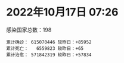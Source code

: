 
# 2022年10月17日 07:26
感染国家总数：198
```
累计确诊： 615070446 较昨日：+85952
累计死亡：   6559823 较昨日：+65
累计治愈： 571842319 较昨日：+57834
```
<div id="main" style="width:100%;height:800px;margin-bottom:10px;"></div>
<div id="second" style="width:100%;height:1000px;margin-bottom:10px;"></div>
<div id="third" style="width:100%;height:1000px;margin-bottom:10px;"></div>
<div id="last" style="width:100%;height:3000px;"></div>

<script>
import * as echarts from "echarts";
export default {
  mounted () {
    this.chart = echarts.init(document.getElementById("main"), "dark")
    this.secondChart = echarts.init(document.getElementById("second"), "dark")
    this.thirdChart = echarts.init(document.getElementById("third"), "dark")
    this.lastChart = echarts.init(document.getElementById("last"), "dark")
    var option = {
      tooltip: { trigger: "axis", axisPointer: { type: "shadow" } },
      legend: {},
      grid: { left: "3%", right: "4%", bottom: "3%", containLabel: true },
      xAxis: { type: "value" },
      yAxis: {
        type: "category", data: ["意大利","英国","韩国","德国","巴西","法国","印度","美国",]
      },
      series: [
        { name: "新增确诊", type: "bar", stack: "total", label: { show: true }, emphasis: { focus: "series" }, data: [30238,0,0,0,0,41973,1509,4452,] }, 
        { name: "累计确诊", type: "bar", stack: "total", label: { show: true }, emphasis: { focus: "series" }, data: [23099983,24021696,25120465,34608835,34791770,36258607,44630337,98830093,] }, 
        { name: "新增死亡", type: "bar", stack: "total", label: { show: true }, emphasis: { focus: "series" }, data: [32,0,0,0,0,0,0,2,] }, 
        { name: "累计死亡", type: "bar", stack: "total", label: { show: true }, emphasis: { focus: "series" }, data: [177988,208678,28840,151420,687195,155816,528895,1090376,] }, 
        { name: "累计治愈", type: "bar", stack: "total", label: { show: true }, emphasis: { focus: "series" }, data: [22368981,24692,24680981,32891600,33953433,35008719,44073308,96121119,] },]
    }
    this.chart.setOption(option);
    var secondOption = {
      tooltip: { trigger: "axis", axisPointer: { type: "shadow" } },
      legend: {},
      grid: { left: "3%", right: "4%", bottom: "3%", containLabel: true },
      xAxis: { type: "value" },
      yAxis: {
        type: "category", data: ["墨西哥","伊朗","荷兰","阿根廷","澳大利亚","越南","西班牙","土耳其","俄罗斯","日本",]
      },
      series: [
        { name: "新增确诊", type: "bar", stack: "total", label: { show: true }, emphasis: { focus: "series" }, data: [0,0,0,0,0,0,0,0,0,0,] }, 
        { name: "累计确诊", type: "bar", stack: "total", label: { show: true }, emphasis: { focus: "series" }, data: [7102947,7554333,8476062,9713594,10309725,11492598,13462593,16919638,21304554,21757595,] }, 
        { name: "新增死亡", type: "bar", stack: "total", label: { show: true }, emphasis: { focus: "series" }, data: [0,0,0,0,0,0,0,0,0,0,] }, 
        { name: "累计死亡", type: "bar", stack: "total", label: { show: true }, emphasis: { focus: "series" }, data: [330277,144519,22721,129958,15475,43155,114641,101203,388901,45870,] }, 
        { name: "累计治愈", type: "bar", stack: "total", label: { show: true }, emphasis: { focus: "series" }, data: [6375138,7329143,8381476,9577180,10216900,10598974,13257857,16805225,20603845,20451226,] },]
    }
    this.secondChart.setOption(secondOption);
    var thirdOption = {
      tooltip: { trigger: "axis", axisPointer: { type: "shadow" } },
      legend: {},
      grid: { left: "3%", right: "4%", bottom: "3%", containLabel: true },
      xAxis: { type: "value" },
      yAxis: {
        type: "category", data: ["智利","泰国","马来西亚","希腊","乌克兰","奥地利","葡萄牙","哥伦比亚","波兰","印度尼西亚",]
      },
      series: [
        { name: "新增确诊", type: "bar", stack: "total", label: { show: true }, emphasis: { focus: "series" }, data: [4271,0,1712,0,0,0,0,0,0,0,] }, 
        { name: "累计确诊", type: "bar", stack: "total", label: { show: true }, emphasis: { focus: "series" }, data: [4678644,4685047,4867192,5026494,5177217,5340548,5509424,6308558,6326748,6456868,] }, 
        { name: "新增死亡", type: "bar", stack: "total", label: { show: true }, emphasis: { focus: "series" }, data: [21,0,2,0,0,0,0,0,0,0,] }, 
        { name: "累计死亡", type: "bar", stack: "total", label: { show: true }, emphasis: { focus: "series" }, data: [61433,32829,36417,33313,109206,20926,25125,141820,117900,158313,] }, 
        { name: "累计治愈", type: "bar", stack: "total", label: { show: true }, emphasis: { focus: "series" }, data: [4595160,4647275,4806883,4949100,5055399,5188819,5432807,6136591,5335940,6281342,] },]
    }
    this.thirdChart.setOption(thirdOption);
    var lastOption = {
      tooltip: { trigger: "axis", axisPointer: { type: "shadow" } },
      legend: {},
      grid: { left: "3%", right: "4%", bottom: "3%", containLabel: true },
      xAxis: { type: "value" },
      yAxis: {
        type: "category", data: ["朝鲜","西撒哈拉","蒙特塞拉特岛","梵蒂冈","红宝石公主号","钻石公主号","圣文森特岛","列支敦士登公国","安圭拉","圣多美和普林西比","特克斯和凯科斯群岛","圣基茨和尼维斯","乍得","塞拉利昂","利比里亚","科摩罗","几内亚比绍","安提瓜和巴布达","尼日尔","厄立特里亚","也门","冈比亚","摩纳哥","中非共和国","吉布提","多米尼克","萨摩亚","赤道几内亚","塔吉克斯坦","南苏丹","尼加拉瓜","格林纳达","直布罗陀","圣马力诺","布基纳法索","东帝汶","刚果（布）","索马里","贝宁","圣卢西亚","马里","海地","莱索托","巴哈马","几内亚","多哥","坦桑尼亚","毛里求斯","阿鲁巴","巴布亚新几内亚","安道尔","塞舌尔","加蓬","布隆迪","叙利亚","不丹","佛得角","毛里塔尼亚","苏丹","马达加斯加","斐济","伯利兹","圭亚那","斯威士兰","新喀里多尼亚","法属波利尼西亚","苏里南","科特迪瓦","马拉维","塞内加尔","刚果（金）","法属圭亚那","巴巴多斯","安哥拉","马耳他","喀麦隆","卢旺达","柬埔寨","波多黎各","牙买加","纳米比亚","乌干达","加纳","特立尼达和多巴哥","马尔代夫","阿富汗","萨尔瓦多","冰岛","吉尔吉斯斯坦","老挝","马提尼克岛","莫桑比克","文莱","乌兹别克斯坦","津巴布韦","尼日利亚","阿尔及利亚","黑山","卢森堡","博茨瓦纳","阿尔巴尼亚","赞比亚","肯尼亚","北马其顿","阿曼","波黑","亚美尼亚","洪都拉斯","卡塔尔","埃塞俄比亚","利比亚","埃及","委内瑞拉","摩尔多瓦","塞浦路斯","爱沙尼亚","巴勒斯坦","缅甸","多米尼加","科威特","斯里兰卡","巴林","巴拉圭","沙特阿拉伯","阿塞拜疆","拉脱维亚","蒙古国","乌拉圭","巴拿马","白俄罗斯","尼泊尔","厄瓜多尔","阿联酋","玻利维亚","古巴","哥斯达黎加","危地马拉","突尼斯","斯洛文尼亚","黎巴嫩","克罗地亚","立陶宛","摩洛哥","保加利亚","芬兰","哈萨克斯坦","挪威","巴基斯坦","爱尔兰","约旦","格鲁吉亚","新西兰","斯洛伐克","新加坡","孟加拉国","匈牙利","塞尔维亚","伊拉克","瑞典","丹麦","罗马尼亚","菲律宾","南非","捷克","瑞士","秘鲁","加拿大","比利时","以色列",]
      },
      series: [
        { name: "新增确诊", type: "bar", stack: "total", label: { show: true }, emphasis: { focus: "series" }, data: [0,0,0,0,0,0,0,0,0,0,0,0,0,0,0,0,0,0,0,0,0,0,0,0,0,0,0,0,0,0,0,0,0,0,0,0,0,0,0,0,3,0,0,0,0,9,0,0,0,0,0,0,0,0,0,0,0,26,0,0,0,0,0,0,0,0,0,0,0,0,0,0,434,0,0,0,2,0,0,0,0,0,0,0,0,0,0,0,0,0,0,0,0,0,0,0,0,0,0,0,19,0,7,0,0,0,0,0,0,2,0,0,0,0,0,0,0,0,0,0,3,333,0,0,61,0,0,0,0,0,0,0,0,0,7,0,0,0,0,0,0,0,19,0,0,0,0,0,0,0,0,0,0,0,0,0,872,0,0,0,0,0,0,0,0,0,0,0,0,] }, 
        { name: "累计确诊", type: "bar", stack: "total", label: { show: true }, emphasis: { focus: "series" }, data: [1,10,11,29,620,712,2298,3026,3866,6252,6380,6541,7605,7752,7985,8481,8831,9106,9931,10182,11939,12508,14790,14957,15690,15760,15941,17081,17786,17823,18491,19536,20121,21245,21631,23276,24837,27223,27782,29550,32709,33764,34490,37334,37950,39252,39679,40548,42914,45199,46366,47141,48810,50289,57332,62200,62397,63110,63375,66687,68248,68909,71401,73436,74210,76706,81131,87535,88057,88555,92972,94073,103014,103131,115013,121652,132528,137965,151732,151931,169253,169396,170177,184261,185125,201212,201785,205963,206250,216098,222830,230370,231833,244382,257827,265937,270734,281765,297757,326344,332638,333624,338578,343585,398424,399410,444482,456664,460970,493783,507010,515645,545231,591853,593542,604380,620757,627638,645952,660667,670921,685602,717260,818731,822599,942923,983958,987563,988280,994037,1000151,1006922,1032844,1108948,1111258,1127602,1133367,1145930,1215720,1216999,1241764,1261596,1265220,1269792,1323455,1394275,1463438,1573365,1668301,1746997,1780691,1800602,1849527,2005884,2032443,2120543,2388554,2460868,2604866,3125106,3279860,3982965,4023358,4140848,4144447,4150544,4293273,4586564,4672057,] }, 
        { name: "新增死亡", type: "bar", stack: "total", label: { show: true }, emphasis: { focus: "series" }, data: [0,0,0,0,0,0,0,0,0,0,0,0,0,0,0,0,0,0,0,0,0,0,0,0,0,0,0,0,0,0,0,0,0,0,0,0,0,0,0,0,0,0,0,0,0,0,0,0,0,0,0,0,0,0,0,0,0,0,0,0,0,0,0,0,0,0,0,0,0,0,0,0,0,0,0,0,0,0,0,0,0,0,0,0,0,0,0,0,0,0,0,0,0,0,0,0,0,0,0,0,0,0,0,0,0,0,0,0,0,0,0,0,0,0,0,0,0,0,0,0,0,0,0,0,1,0,0,0,0,0,0,0,0,0,0,0,0,0,0,0,0,0,1,0,0,0,0,0,0,0,0,0,0,0,0,0,6,0,0,0,0,0,0,0,0,0,0,0,0,] }, 
        { name: "累计死亡", type: "bar", stack: "total", label: { show: true }, emphasis: { focus: "series" }, data: [1,1,1,0,10,13,12,59,12,77,36,46,193,126,294,161,176,146,312,103,2158,372,63,113,189,74,29,183,125,138,225,237,108,118,387,138,386,1361,163,404,742,857,706,833,455,287,845,1030,227,668,155,169,306,38,3163,21,410,995,4963,1410,878,686,1281,1422,314,649,1385,827,2682,1968,1444,410,560,1917,806,1935,1467,3056,2609,3320,4065,3628,1460,4235,308,7811,4230,213,2991,758,1047,2224,225,1637,5605,3155,6881,2784,1133,2790,3591,4017,5678,9551,4260,16156,8700,10996,682,7572,6437,24613,5820,11870,1189,2713,5404,19469,4384,2564,16769,1523,19596,9380,9932,6028,2179,7501,8505,7118,12018,35904,2346,22237,8530,8974,19851,29254,6849,10688,17023,9360,16279,37784,6242,13692,4153,30620,7952,14122,16900,3013,20511,1641,29401,47680,17134,25356,20407,7173,67120,63510,102246,41380,14203,216860,45689,32776,11712,] }, 
        { name: "累计治愈", type: "bar", stack: "total", label: { show: true }, emphasis: { focus: "series" }, data: [0,9,2,29,0,699,2233,2948,3849,6159,6321,6482,4874,4393,7681,8316,8310,8954,8890,10072,9124,12028,14671,14536,15427,15673,1605,16713,17264,17335,4225,19248,16579,20867,21143,23102,24006,13182,27464,29095,31865,31434,25980,36226,37034,38812,183,38894,42438,43982,46087,46446,48353,50104,54151,61564,61923,61898,57481,65267,66307,68197,70076,71973,73884,33500,49626,86645,84973,86486,83522,11254,102024,101155,113504,118616,131027,134839,129614,99392,164813,100431,168293,177081,163687,179743,179410,75685,196406,7660,0,228146,222140,241486,251825,259259,182353,278131,288991,322955,327444,329544,332837,333707,384669,377069,432811,132498,457428,472025,500528,442182,538926,504142,584124,524990,614914,597898,641157,657113,654122,681763,697361,805354,812228,924260,980685,978972,978903,985592,987445,968811,1011757,1060326,1102651,860711,1111786,983630,1179193,1087587,1220553,1235080,1248806,1221066,1285564,1379442,1458165,1538689,1653116,1731007,1637293,1787362,1823893,1905616,1974208,2036700,2339854,2435048,2558964,3104569,3202378,3893452,3912506,4081720,4045661,3928594,4172927,4478814,4654277,] },]
    }
    this.lastChart.setOption(lastOption);
  }
};
</script>

|国家|新增确诊|累计确诊|新增死亡|累计死亡|累计治愈|
|:--:|---:|---:|---:|---:|---:|
|美国|4452|98830093|2|1090376|96121119|
|印度|1509|44630337|0|528895|44073308|
|法国|41973|36258607|0|155816|35008719|
|巴西|0|34791770|0|687195|33953433|
|德国|0|34608835|0|151420|32891600|
|韩国|0|25120465|0|28840|24680981|
|英国|0|24021696|0|208678|24692|
|意大利|30238|23099983|32|177988|22368981|
|日本|0|21757595|0|45870|20451226|
|俄罗斯|0|21304554|0|388901|20603845|
|土耳其|0|16919638|0|101203|16805225|
|西班牙|0|13462593|0|114641|13257857|
|越南|0|11492598|0|43155|10598974|
|澳大利亚|0|10309725|0|15475|10216900|
|阿根廷|0|9713594|0|129958|9577180|
|荷兰|0|8476062|0|22721|8381476|
|伊朗|0|7554333|0|144519|7329143|
|墨西哥|0|7102947|0|330277|6375138|
|印度尼西亚|0|6456868|0|158313|6281342|
|波兰|0|6326748|0|117900|5335940|
|哥伦比亚|0|6308558|0|141820|6136591|
|葡萄牙|0|5509424|0|25125|5432807|
|奥地利|0|5340548|0|20926|5188819|
|乌克兰|0|5177217|0|109206|5055399|
|希腊|0|5026494|0|33313|4949100|
|马来西亚|1712|4867192|2|36417|4806883|
|泰国|0|4685047|0|32829|4647275|
|智利|4271|4678644|21|61433|4595160|
|以色列|0|4672057|0|11712|4654277|
|比利时|0|4586564|0|32776|4478814|
|加拿大|0|4293273|0|45689|4172927|
|秘鲁|0|4150544|0|216860|3928594|
|瑞士|0|4144447|0|14203|4045661|
|捷克|0|4140848|0|41380|4081720|
|南非|0|4023358|0|102246|3912506|
|菲律宾|0|3982965|0|63510|3893452|
|罗马尼亚|0|3279860|0|67120|3202378|
|丹麦|0|3125106|0|7173|3104569|
|瑞典|0|2604866|0|20407|2558964|
|伊拉克|0|2460868|0|25356|2435048|
|塞尔维亚|872|2388554|6|17134|2339854|
|匈牙利|0|2120543|0|47680|2036700|
|孟加拉国|0|2032443|0|29401|1974208|
|新加坡|0|2005884|0|1641|1905616|
|斯洛伐克|0|1849527|0|20511|1823893|
|新西兰|0|1800602|0|3013|1787362|
|格鲁吉亚|0|1780691|0|16900|1637293|
|约旦|0|1746997|0|14122|1731007|
|爱尔兰|0|1668301|0|7952|1653116|
|巴基斯坦|0|1573365|0|30620|1538689|
|挪威|0|1463438|0|4153|1458165|
|哈萨克斯坦|0|1394275|0|13692|1379442|
|芬兰|0|1323455|0|6242|1285564|
|保加利亚|0|1269792|0|37784|1221066|
|摩洛哥|19|1265220|1|16279|1248806|
|立陶宛|0|1261596|0|9360|1235080|
|克罗地亚|0|1241764|0|17023|1220553|
|黎巴嫩|0|1216999|0|10688|1087587|
|斯洛文尼亚|0|1215720|0|6849|1179193|
|突尼斯|0|1145930|0|29254|983630|
|危地马拉|0|1133367|0|19851|1111786|
|哥斯达黎加|0|1127602|0|8974|860711|
|古巴|7|1111258|0|8530|1102651|
|玻利维亚|0|1108948|0|22237|1060326|
|阿联酋|0|1032844|0|2346|1011757|
|厄瓜多尔|0|1006922|0|35904|968811|
|尼泊尔|0|1000151|0|12018|987445|
|白俄罗斯|0|994037|0|7118|985592|
|巴拿马|0|988280|0|8505|978903|
|乌拉圭|0|987563|0|7501|978972|
|蒙古国|0|983958|0|2179|980685|
|拉脱维亚|0|942923|0|6028|924260|
|阿塞拜疆|61|822599|1|9932|812228|
|沙特阿拉伯|0|818731|0|9380|805354|
|巴拉圭|0|717260|0|19596|697361|
|巴林|333|685602|0|1523|681763|
|斯里兰卡|3|670921|0|16769|654122|
|科威特|0|660667|0|2564|657113|
|多米尼加|0|645952|0|4384|641157|
|缅甸|0|627638|0|19469|597898|
|巴勒斯坦|0|620757|0|5404|614914|
|爱沙尼亚|0|604380|0|2713|524990|
|塞浦路斯|0|593542|0|1189|584124|
|摩尔多瓦|0|591853|0|11870|504142|
|委内瑞拉|0|545231|0|5820|538926|
|埃及|0|515645|0|24613|442182|
|利比亚|0|507010|0|6437|500528|
|埃塞俄比亚|2|493783|0|7572|472025|
|卡塔尔|0|460970|0|682|457428|
|洪都拉斯|0|456664|0|10996|132498|
|亚美尼亚|0|444482|0|8700|432811|
|波黑|0|399410|0|16156|377069|
|阿曼|0|398424|0|4260|384669|
|北马其顿|0|343585|0|9551|333707|
|肯尼亚|7|338578|0|5678|332837|
|赞比亚|0|333624|0|4017|329544|
|阿尔巴尼亚|19|332638|0|3591|327444|
|博茨瓦纳|0|326344|0|2790|322955|
|卢森堡|0|297757|0|1133|288991|
|黑山|0|281765|0|2784|278131|
|阿尔及利亚|0|270734|0|6881|182353|
|尼日利亚|0|265937|0|3155|259259|
|津巴布韦|0|257827|0|5605|251825|
|乌兹别克斯坦|0|244382|0|1637|241486|
|文莱|0|231833|0|225|222140|
|莫桑比克|0|230370|0|2224|228146|
|马提尼克岛|0|222830|0|1047|0|
|老挝|0|216098|0|758|7660|
|吉尔吉斯斯坦|0|206250|0|2991|196406|
|冰岛|0|205963|0|213|75685|
|萨尔瓦多|0|201785|0|4230|179410|
|阿富汗|0|201212|0|7811|179743|
|马尔代夫|0|185125|0|308|163687|
|特立尼达和多巴哥|0|184261|0|4235|177081|
|加纳|0|170177|0|1460|168293|
|乌干达|0|169396|0|3628|100431|
|纳米比亚|0|169253|0|4065|164813|
|牙买加|0|151931|0|3320|99392|
|波多黎各|0|151732|0|2609|129614|
|柬埔寨|0|137965|0|3056|134839|
|卢旺达|2|132528|0|1467|131027|
|喀麦隆|0|121652|0|1935|118616|
|马耳他|0|115013|0|806|113504|
|安哥拉|0|103131|0|1917|101155|
|巴巴多斯|434|103014|0|560|102024|
|法属圭亚那|0|94073|0|410|11254|
|刚果（金）|0|92972|0|1444|83522|
|塞内加尔|0|88555|0|1968|86486|
|马拉维|0|88057|0|2682|84973|
|科特迪瓦|0|87535|0|827|86645|
|苏里南|0|81131|0|1385|49626|
|法属波利尼西亚|0|76706|0|649|33500|
|新喀里多尼亚|0|74210|0|314|73884|
|斯威士兰|0|73436|0|1422|71973|
|圭亚那|0|71401|0|1281|70076|
|伯利兹|0|68909|0|686|68197|
|斐济|0|68248|0|878|66307|
|马达加斯加|0|66687|0|1410|65267|
|苏丹|0|63375|0|4963|57481|
|毛里塔尼亚|26|63110|0|995|61898|
|佛得角|0|62397|0|410|61923|
|不丹|0|62200|0|21|61564|
|叙利亚|0|57332|0|3163|54151|
|布隆迪|0|50289|0|38|50104|
|加蓬|0|48810|0|306|48353|
|塞舌尔|0|47141|0|169|46446|
|安道尔|0|46366|0|155|46087|
|巴布亚新几内亚|0|45199|0|668|43982|
|阿鲁巴|0|42914|0|227|42438|
|毛里求斯|0|40548|0|1030|38894|
|坦桑尼亚|0|39679|0|845|183|
|多哥|9|39252|0|287|38812|
|几内亚|0|37950|0|455|37034|
|巴哈马|0|37334|0|833|36226|
|莱索托|0|34490|0|706|25980|
|海地|0|33764|0|857|31434|
|马里|3|32709|0|742|31865|
|圣卢西亚|0|29550|0|404|29095|
|贝宁|0|27782|0|163|27464|
|索马里|0|27223|0|1361|13182|
|刚果（布）|0|24837|0|386|24006|
|东帝汶|0|23276|0|138|23102|
|布基纳法索|0|21631|0|387|21143|
|圣马力诺|0|21245|0|118|20867|
|直布罗陀|0|20121|0|108|16579|
|格林纳达|0|19536|0|237|19248|
|尼加拉瓜|0|18491|0|225|4225|
|南苏丹|0|17823|0|138|17335|
|塔吉克斯坦|0|17786|0|125|17264|
|赤道几内亚|0|17081|0|183|16713|
|萨摩亚|0|15941|0|29|1605|
|多米尼克|0|15760|0|74|15673|
|吉布提|0|15690|0|189|15427|
|中非共和国|0|14957|0|113|14536|
|摩纳哥|0|14790|0|63|14671|
|冈比亚|0|12508|0|372|12028|
|也门|0|11939|0|2158|9124|
|厄立特里亚|0|10182|0|103|10072|
|尼日尔|0|9931|0|312|8890|
|安提瓜和巴布达|0|9106|0|146|8954|
|几内亚比绍|0|8831|0|176|8310|
|科摩罗|0|8481|0|161|8316|
|利比里亚|0|7985|0|294|7681|
|塞拉利昂|0|7752|0|126|4393|
|乍得|0|7605|0|193|4874|
|圣基茨和尼维斯|0|6541|0|46|6482|
|特克斯和凯科斯群岛|0|6380|0|36|6321|
|圣多美和普林西比|0|6252|0|77|6159|
|安圭拉|0|3866|0|12|3849|
|列支敦士登公国|0|3026|0|59|2948|
|圣文森特岛|0|2298|0|12|2233|
|钻石公主号|0|712|0|13|699|
|红宝石公主号|0|620|0|10|0|
|梵蒂冈|0|29|0|0|29|
|蒙特塞拉特岛|0|11|0|1|2|
|西撒哈拉|0|10|0|1|9|
|朝鲜|0|1|0|1|0|

